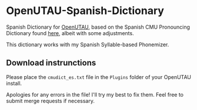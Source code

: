 # OpenUTAU-Spanish-Dictionary
Spanish Dictionary for [OpenUTAU](https://github.com/stakira/openutau), based on the Spanish CMU Pronouncing Dictionary found [here](https://sourceforge.net/projects/cmusphinx/files/Acoustic%20and%20Language%20Models/Spanish/), albeit with some adjustments.

This dictionary works with my Spanish Syllable-based Phonemizer.

## Download instrunctions
Please place the ``cmudict_es.txt`` file in the ``Plugins`` folder of your OpenUTAU install.

Apologies for any errors in the file! I'll try my best to fix them. Feel free to submit merge requests if necessary.
